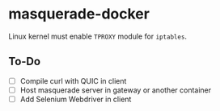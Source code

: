 # masquerade-docker

Linux kernel must enable `TPROXY` module for `iptables`.

## To-Do
- [ ] Compile curl with QUIC in client
- [ ] Host masquerade server in gateway or another container
- [ ] Add Selenium Webdriver in client
